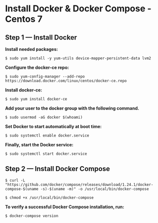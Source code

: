 <h1>Install Docker & Docker Compose - Centos 7</h1>

<h2>Step 1 — Install Docker</h2>

**Install needed packages:**

    $ sudo yum install -y yum-utils device-mapper-persistent-data lvm2

**Configure the docker-ce repo:**

    $ sudo yum-config-manager --add-repo https://download.docker.com/linux/centos/docker-ce.repo

**Install docker-ce:**

    $ sudo yum install docker-ce

**Add your user to the docker group with the following command.**

    $ sudo usermod -aG docker $(whoami)

**Set Docker to start automatically at boot time:**

    $ sudo systemctl enable docker.service

**Finally, start the Docker service:**

    $ sudo systemctl start docker.service

<h2>Step 2 — Install Docker Compose</h2>

    $ curl -L "https://github.com/docker/compose/releases/download/1.24.1/docker-compose-$(uname -s)-$(uname -m)" -o /usr/local/bin/docker-compose

    $ chmod +x /usr/local/bin/docker-compose

**To verify a successful Docker Compose installation, run:**

    $ docker-compose version
